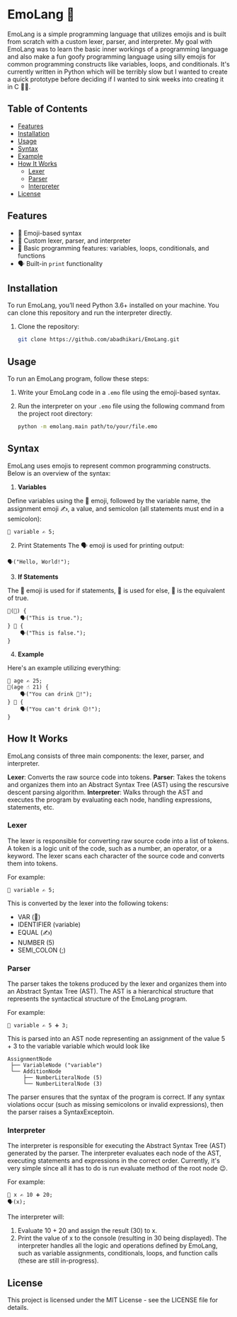 # EmoLang 👻

EmoLang is a simple programming language that utilizes emojis and is built from scratch with a custom lexer, parser, and interpreter. 
My goal with EmoLang was to learn the basic inner workings of a programming language and also make a fun goofy programming language using silly emojis for common programming constructs like variables, loops, and conditionals.
It's currently written in Python which will be terribly slow but I wanted to create a quick prototype before deciding if I wanted to sink weeks into creating it in C 😮‍💨.

## Table of Contents
- [Features](#features)
- [Installation](#installation)
- [Usage](#usage)
- [Syntax](#syntax)
- [Example](#example)
- [How It Works](#how-it-works)
  - [Lexer](#lexer)
  - [Parser](#parser)
  - [Interpreter](#interpreter)
- [License](#license)

## Features
- 🙈 Emoji-based syntax
- 😤 Custom lexer, parser, and interpreter
- 🦍 Basic programming features: variables, loops, conditionals, and functions
- 🗣️ Built-in `print` functionality

## Installation
To run EmoLang, you’ll need Python 3.6+ installed on your machine. You can clone this repository and run the interpreter directly.

1. Clone the repository:
   ```bash
   git clone https://github.com/abadhikari/EmoLang.git
   ```

## Usage
To run an EmoLang program, follow these steps:

1. Write your EmoLang code in a `.emo` file using the emoji-based syntax.

2. Run the interpreter on your `.emo` file using the following command from the project root directory:
   ```bash
   python -m emolang.main path/to/your/file.emo

## Syntax
EmoLang uses emojis to represent common programming constructs. Below is an overview of the syntax:

1. **Variables**
 
Define variables using the 🥸 emoji, followed by the variable name, the assignment emoji ✍️, a value, and semicolon (all statements must end in a semicolon):
```
🥸 variable ✍️ 5;
```

2. Print Statements
The 🗣️ emoji is used for printing output:
```
🗣️("Hello, World!");
```

3. **If Statements**

The 🤔 emoji is used for if statements, 💅 is used for else, 😤 is the equivalent of true.
```
🤔(😤) {
    🗣️("This is true.");
} 💅 {
    🗣️("This is false.");
}
```

4. **Example**

Here's an example utilizing everything:
```
🥸 age ✍️ 25;
🤔(age ☝️ 21) {
    🗣️("You can drink 😤!");
} 💅 {
    🗣️("You can't drink 😔!");
}
```

## How It Works
EmoLang consists of three main components: the lexer, parser, and interpreter.

**Lexer**: Converts the raw source code into tokens.
**Parser**: Takes the tokens and organizes them into an Abstract Syntax Tree (AST) using the rescursive descent parsing algorithm.
**Interpreter**: Walks through the AST and executes the program by evaluating each node, handling expressions, statements, etc.

### Lexer
The lexer is responsible for converting raw source code into a list of tokens. A token is a logic unit of the code, such as a number, an operator, or a keyword. The lexer scans each character of the source code and converts them into tokens.

For example:
```
🥸 variable ✍️ 5;
```
This is converted by the lexer into the following tokens:

* VAR (🥸)
* IDENTIFIER (variable)
* EQUAL (✍️)
* NUMBER (5)
* SEMI_COLON (;)

### Parser
The parser takes the tokens produced by the lexer and organizes them into an Abstract Syntax Tree (AST). The AST is a hierarchical structure that represents the syntactical structure of the EmoLang program.

For example:

```
🥸 variable ✍️ 5 ➕ 3;
```

This is parsed into an AST node representing an assignment of the value 5 + 3 to the variable variable which would look like

```
AssignmentNode
 ├── VariableNode ("variable")
 └── AdditionNode
     ├── NumberLiteralNode (5)
     └── NumberLiteralNode (3)
```

The parser ensures that the syntax of the program is correct. If any syntax violations occur (such as missing semicolons or invalid expressions), then the parser raises a SyntaxExceptoin.

### Interpreter
The interpreter is responsible for executing the Abstract Syntax Tree (AST) generated by the parser. The interpreter evaluates each node of the AST, executing statements and expressions in the correct order.
Currently, it's very simple since all it has to do is run evaluate method of the root node 😉.

For example:

```
🥸 x ✍️ 10 ➕ 20;
🗣️(x);
```
The interpreter will:

1. Evaluate 10 + 20 and assign the result (30) to x.
1. Print the value of x to the console (resulting in 30 being displayed).
The interpreter handles all the logic and operations defined by EmoLang, such as variable assignments, conditionals, loops, and function calls (these are still in-progress).

## License
This project is licensed under the MIT License - see the LICENSE file for details.
